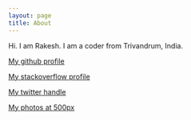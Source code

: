 ```yaml
---
layout: page
title: About
---
```


Hi. I am Rakesh. I am a coder from Trivandrum, India.


[My github profile](https://github.com/rakeshbs)

[My stackoverflow profile](http://stackoverflow.com/users/2224577/rakeshbs)

[My twitter handle](https://twitter.com/rakesh_bs)

[My photos at 500px](https://500px.com/rakeshbs)
